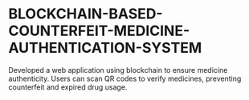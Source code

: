 # BLOCKCHAIN-BASED-COUNTERFEIT-MEDICINE-AUTHENTICATION-SYSTEM
Developed a web application using blockchain to ensure medicine authenticity. Users can scan QR codes to verify medicines, preventing counterfeit and expired drug usage.  
